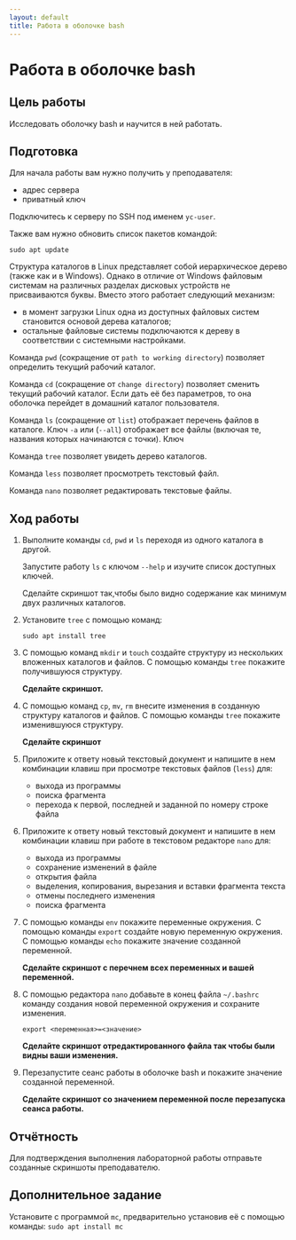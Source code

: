 ```yaml
---
layout: default
title: Работа в оболочке bash
---
```

# Работа в оболочке bash

## Цель работы

Исследовать оболочку bash и научится в ней работать.

## Подготовка

Для начала работы вам нужно получить у преподавателя:
* адрес сервера
* приватный ключ

Подключитесь к серверу по SSH под именем `yc-user`.

Также вам нужно обновить список пакетов командой:

```
sudo apt update
```

Структура каталогов в Linux представляет собой иерархическое дерево (также как и в Windows). Однако в отличие от Windows файловым системам на различных разделах дисковых устройств не присваиваются буквы. Вместо этого работает следующий механизм:
* в момент загрузки Linux одна из доступных файловых систем становится основой дерева каталогов;
* остальные файловые системы подключаются к дереву в соответствии с системными настройками.

Команда `pwd` (сокращение от `path to working directory`) позволяет определить текущий рабочий каталог.

Команда `cd` (сокращение от `change directory`) позволяет сменить текущий рабочий каталог. Если дать её без параметров, то она оболочка перейдет в домашний каталог пользователя.

Команда `ls` (сокращение от `list`) отображает перечень файлов в каталоге. Ключ `-a` или (`--all`) отображает все файлы (включая те, названия которых начинаются с точки). Ключ 

Команда `tree` позволяет увидеть дерево каталогов.

Команда `less` позволяет просмотреть текстовый файл.

Команда `nano` позволяет редактировать текстовые файлы.

## Ход работы

1. Выполните команды `cd`, `pwd` и `ls` переходя из одного каталога в другой.

    Запустите работу `ls` с ключом `--help` и изучите список доступных ключей.

    Сделайте скриншот так,чтобы было видно содержание как минимум двух различных каталогов.

2. Установите `tree` с помощью команд:
    ```
    sudo apt install tree
    ```

3. С помощью команд `mkdir` и `touch` создайте структуру из нескольких вложенных каталогов и файлов. С помощью команды `tree` покажите получившуюся структуру. 

    **Сделайте скриншот.**

4. С помощью команд `cp`, `mv`, `rm` внесите изменения в созданную структуру каталогов и файлов. С помощью команды `tree` покажите изменившуюся структуру.

    **Сделайте скриншот**

5. Приложите к ответу новый текстовый документ и напишите в нем комбинации клавиш при просмотре текстовых файлов (`less`) для:

    * выхода из программы
    * поиска фрагмента
    * перехода к первой, последней и заданной по номеру строке файла

6. Приложите к ответу новый текстовый документ и напишите в нем комбинации клавиш при работе в текстовом редакторе `nano` для:

    * выхода из программы
    * сохранение изменений в файле
    * открытия файла
    * выделения, копирования, вырезания и вставки фрагмента текста
    * отмены последнего изменения
    * поиска фрагмента

7. С помощью команды `env` покажите переменные окружения. С помощью команды `export` создайте новую переменную окружения. С помощью команды `echo` покажите значение созданной переменной. 


    **Сделайте скриншот с перечнем всех переменных и вашей переменной.**

8. С помощью редактора `nano` добавьте в конец файла `~/.bashrc` команду создания новой переменной окружения и сохраните изменения.

    ```
    export <переменная>=<значение>
    ```

    **Сделайте скриншот отредактированного файла так чтобы были видны ваши изменения.**

9. Перезапустите сеанс работы в оболочке bash и покажите значение созданной переменной.

    **Сделайте скриншот со значением переменной после перезапуска сеанса работы.**

## Отчётность

Для подтверждения выполнения лабораторной работы отправьте созданные скриншоты преподавателю.

## Дополнительное задание

Установите с программой `mc`, предварительно установив её с помощью команды:
    ```
    sudo apt install mc
    ```
